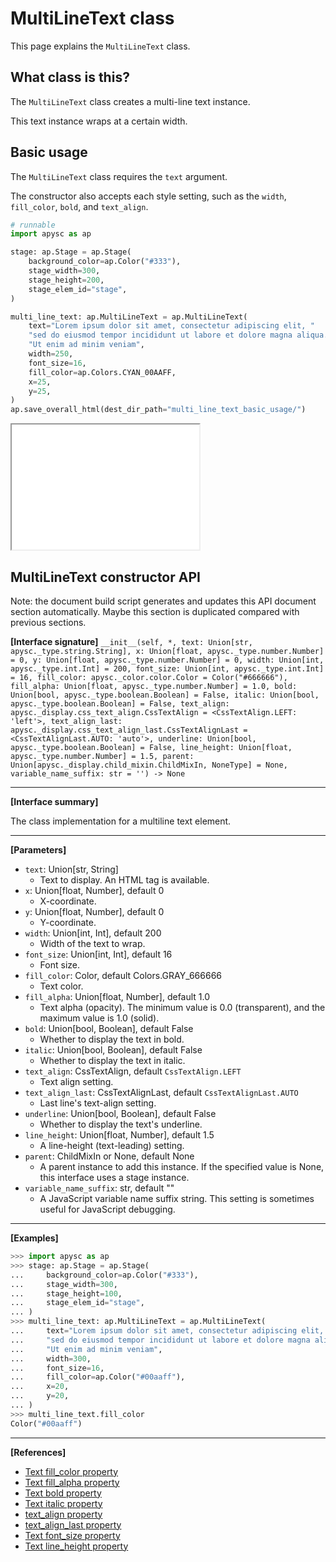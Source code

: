 # MultiLineText class

This page explains the `MultiLineText` class.

## What class is this?

The `MultiLineText` class creates a multi-line text instance.

This text instance wraps at a certain width.

## Basic usage

The `MultiLineText` class requires the `text` argument.

The constructor also accepts each style setting, such as the `width`, `fill_color`, `bold`, and `text_align`.

```py
# runnable
import apysc as ap

stage: ap.Stage = ap.Stage(
    background_color=ap.Color("#333"),
    stage_width=300,
    stage_height=200,
    stage_elem_id="stage",
)

multi_line_text: ap.MultiLineText = ap.MultiLineText(
    text="Lorem ipsum dolor sit amet, consectetur adipiscing elit, "
    "sed do eiusmod tempor incididunt ut labore et dolore magna aliqua. "
    "Ut enim ad minim veniam",
    width=250,
    font_size=16,
    fill_color=ap.Colors.CYAN_00AAFF,
    x=25,
    y=25,
)
ap.save_overall_html(dest_dir_path="multi_line_text_basic_usage/")
```

<iframe src="static/multi_line_text_basic_usage/index.html" width="300" height="200"></iframe>

## MultiLineText constructor API

<!-- Docstring: apysc._display.multi_line_text.MultiLineText.__init__ -->

<span class="inconspicuous-txt">Note: the document build script generates and updates this API document section automatically. Maybe this section is duplicated compared with previous sections.</span>

**[Interface signature]** `__init__(self, *, text: Union[str, apysc._type.string.String], x: Union[float, apysc._type.number.Number] = 0, y: Union[float, apysc._type.number.Number] = 0, width: Union[int, apysc._type.int.Int] = 200, font_size: Union[int, apysc._type.int.Int] = 16, fill_color: apysc._color.color.Color = Color("#666666"), fill_alpha: Union[float, apysc._type.number.Number] = 1.0, bold: Union[bool, apysc._type.boolean.Boolean] = False, italic: Union[bool, apysc._type.boolean.Boolean] = False, text_align: apysc._display.css_text_align.CssTextAlign = <CssTextAlign.LEFT: 'left'>, text_align_last: apysc._display.css_text_align_last.CssTextAlignLast = <CssTextAlignLast.AUTO: 'auto'>, underline: Union[bool, apysc._type.boolean.Boolean] = False, line_height: Union[float, apysc._type.number.Number] = 1.5, parent: Union[apysc._display.child_mixin.ChildMixIn, NoneType] = None, variable_name_suffix: str = '') -> None`<hr>

**[Interface summary]**

The class implementation for a multiline text element.<hr>

**[Parameters]**

- `text`: Union[str, String]
  - Text to display. An HTML tag is available.
- `x`: Union[float, Number], default 0
  - X-coordinate.
- `y`: Union[float, Number], default 0
  - Y-coordinate.
- `width`: Union[int, Int], default 200
  - Width of the text to wrap.
- `font_size`: Union[int, Int], default 16
  - Font size.
- `fill_color`: Color, default Colors.GRAY_666666
  - Text color.
- `fill_alpha`: Union[float, Number], default 1.0
  - Text alpha (opacity). The minimum value is 0.0 (transparent), and the maximum value is 1.0 (solid).
- `bold`: Union[bool, Boolean], default False
  - Whether to display the text in bold.
- `italic`: Union[bool, Boolean], default False
  - Whether to display the text in italic.
- `text_align`: CssTextAlign, default `CssTextAlign.LEFT`
  - Text align setting.
- `text_align_last`: CssTextAlignLast, default `CssTextAlignLast.AUTO`
  - Last line's text-align setting.
- `underline`: Union[bool, Boolean], default False
  - Whether to display the text's underline.
- `line_height`: Union[float, Number], default 1.5
  - A line-height (text-leading) setting.
- `parent`: ChildMixIn or None, default None
  - A parent instance to add this instance. If the specified value is None, this interface uses a stage instance.
- `variable_name_suffix`: str, default ""
  - A JavaScript variable name suffix string. This setting is sometimes useful for JavaScript debugging.

<hr>

**[Examples]**

```py
>>> import apysc as ap
>>> stage: ap.Stage = ap.Stage(
...     background_color=ap.Color("#333"),
...     stage_width=300,
...     stage_height=100,
...     stage_elem_id="stage",
... )
>>> multi_line_text: ap.MultiLineText = ap.MultiLineText(
...     text="Lorem ipsum dolor sit amet, consectetur adipiscing elit, "
...     "sed do eiusmod tempor incididunt ut labore et dolore magna aliqua. "
...     "Ut enim ad minim veniam",
...     width=300,
...     font_size=16,
...     fill_color=ap.Color("#00aaff"),
...     x=20,
...     y=20,
... )
>>> multi_line_text.fill_color
Color("#00aaff")
```

<hr>

**[References]**

- [Text fill_color property](https://simon-ritchie.github.io/apysc/en/text_fill_color.html)
- [Text fill_alpha property](https://simon-ritchie.github.io/apysc/en/text_fill_alpha.html)
- [Text bold property](https://simon-ritchie.github.io/apysc/en/text_bold.html)
- [Text italic property](https://simon-ritchie.github.io/apysc/en/text_italic.html)
- [text_align property](https://simon-ritchie.github.io/apysc/en/text_align.html)
- [text_align_last property](https://simon-ritchie.github.io/apysc/en/text_align_last.html)
- [Text font_size property](https://simon-ritchie.github.io/apysc/en/text_font_size.html)
- [Text line_height property](https://simon-ritchie.github.io/apysc/en/text_line_height.html)